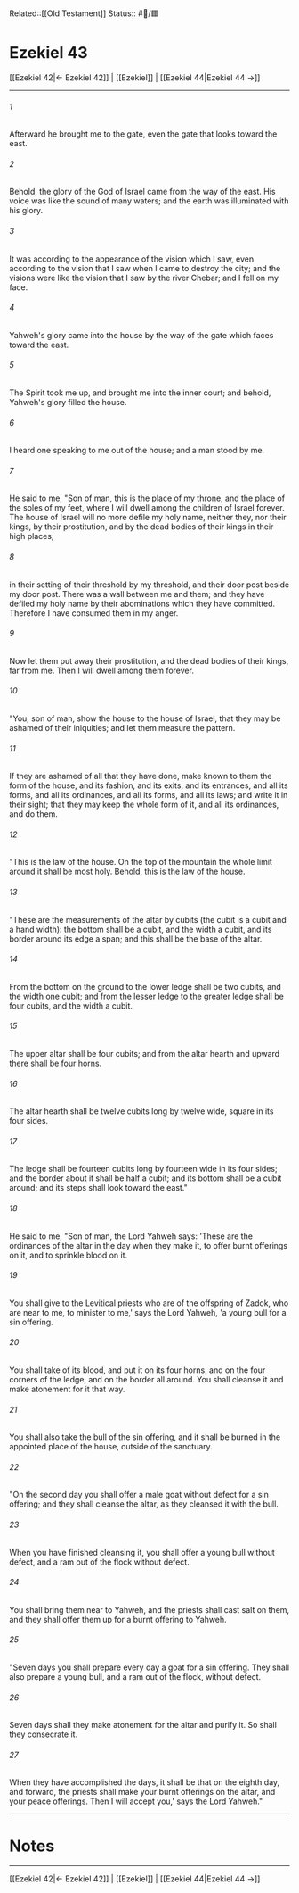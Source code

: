 Related::[[Old Testament]]
Status:: #📖/🟥
# Ezekiel 43

[[Ezekiel 42|← Ezekiel 42]] | [[Ezekiel]] | [[Ezekiel 44|Ezekiel 44 →]]
***



###### 1 
Afterward he brought me to the gate, even the gate that looks toward the east. 

###### 2 
Behold, the glory of the God of Israel came from the way of the east. His voice was like the sound of many waters; and the earth was illuminated with his glory. 

###### 3 
It was according to the appearance of the vision which I saw, even according to the vision that I saw when I came to destroy the city; and the visions were like the vision that I saw by the river Chebar; and I fell on my face. 

###### 4 
Yahweh's glory came into the house by the way of the gate which faces toward the east. 

###### 5 
The Spirit took me up, and brought me into the inner court; and behold, Yahweh's glory filled the house. 

###### 6 
I heard one speaking to me out of the house; and a man stood by me. 

###### 7 
He said to me, "Son of man, this is the place of my throne, and the place of the soles of my feet, where I will dwell among the children of Israel forever. The house of Israel will no more defile my holy name, neither they, nor their kings, by their prostitution, and by the dead bodies of their kings in their high places; 

###### 8 
in their setting of their threshold by my threshold, and their door post beside my door post. There was a wall between me and them; and they have defiled my holy name by their abominations which they have committed. Therefore I have consumed them in my anger. 

###### 9 
Now let them put away their prostitution, and the dead bodies of their kings, far from me. Then I will dwell among them forever. 

###### 10 
"You, son of man, show the house to the house of Israel, that they may be ashamed of their iniquities; and let them measure the pattern. 

###### 11 
If they are ashamed of all that they have done, make known to them the form of the house, and its fashion, and its exits, and its entrances, and all its forms, and all its ordinances, and all its forms, and all its laws; and write it in their sight; that they may keep the whole form of it, and all its ordinances, and do them. 

###### 12 
"This is the law of the house. On the top of the mountain the whole limit around it shall be most holy. Behold, this is the law of the house. 

###### 13 
"These are the measurements of the altar by cubits (the cubit is a cubit and a hand width): the bottom shall be a cubit, and the width a cubit, and its border around its edge a span; and this shall be the base of the altar. 

###### 14 
From the bottom on the ground to the lower ledge shall be two cubits, and the width one cubit; and from the lesser ledge to the greater ledge shall be four cubits, and the width a cubit. 

###### 15 
The upper altar shall be four cubits; and from the altar hearth and upward there shall be four horns. 

###### 16 
The altar hearth shall be twelve cubits long by twelve wide, square in its four sides. 

###### 17 
The ledge shall be fourteen cubits long by fourteen wide in its four sides; and the border about it shall be half a cubit; and its bottom shall be a cubit around; and its steps shall look toward the east." 

###### 18 
He said to me, "Son of man, the Lord Yahweh says: 'These are the ordinances of the altar in the day when they make it, to offer burnt offerings on it, and to sprinkle blood on it. 

###### 19 
You shall give to the Levitical priests who are of the offspring of Zadok, who are near to me, to minister to me,' says the Lord Yahweh, 'a young bull for a sin offering. 

###### 20 
You shall take of its blood, and put it on its four horns, and on the four corners of the ledge, and on the border all around. You shall cleanse it and make atonement for it that way. 

###### 21 
You shall also take the bull of the sin offering, and it shall be burned in the appointed place of the house, outside of the sanctuary. 

###### 22 
"On the second day you shall offer a male goat without defect for a sin offering; and they shall cleanse the altar, as they cleansed it with the bull. 

###### 23 
When you have finished cleansing it, you shall offer a young bull without defect, and a ram out of the flock without defect. 

###### 24 
You shall bring them near to Yahweh, and the priests shall cast salt on them, and they shall offer them up for a burnt offering to Yahweh. 

###### 25 
"Seven days you shall prepare every day a goat for a sin offering. They shall also prepare a young bull, and a ram out of the flock, without defect. 

###### 26 
Seven days shall they make atonement for the altar and purify it. So shall they consecrate it. 

###### 27 
When they have accomplished the days, it shall be that on the eighth day, and forward, the priests shall make your burnt offerings on the altar, and your peace offerings. Then I will accept you,' says the Lord Yahweh."

---
# Notes


***
[[Ezekiel 42|← Ezekiel 42]] | [[Ezekiel]] | [[Ezekiel 44|Ezekiel 44 →]]
